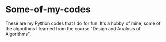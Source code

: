# Some-of-my-codes
These are my Python codes that I do for fun. It's a hobby of mine, some of the algorithms I learned from the course "Design and Analysis of Algorithms".
